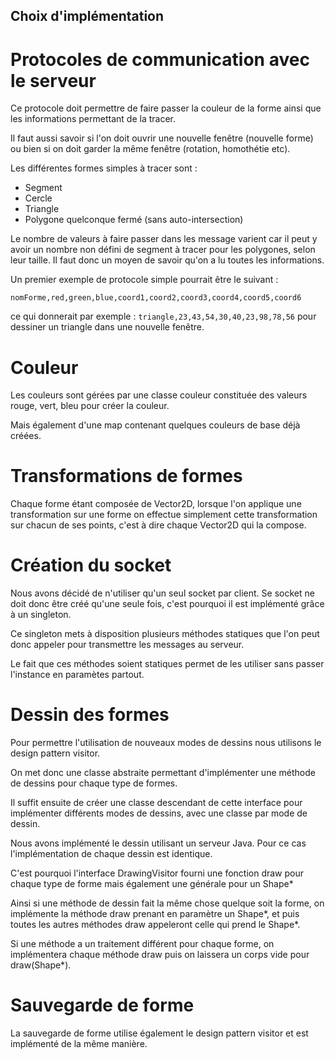 Choix d'implémentation
-----------------------

Protocoles de communication avec le serveur
============================================

Ce protocole doit permettre de faire passer la couleur de la forme
ainsi que les informations permettant de la tracer.

Il faut aussi savoir si l'on doit ouvrir une nouvelle fenêtre (nouvelle forme)
ou bien si on doit garder la même fenêtre (rotation, homothétie etc).

Les différentes formes simples à tracer sont :

* Segment
* Cercle
* Triangle
* Polygone quelconque fermé (sans auto-intersection)

Le nombre de valeurs à faire passer dans les message varient car
il peut y avoir un nombre non défini de segment à tracer pour les
polygones, selon leur taille. Il faut donc un moyen de savoir qu'on
a lu toutes les informations.

Un premier exemple de protocole simple pourrait être le suivant :

`nomForme,red,green,blue,coord1,coord2,coord3,coord4,coord5,coord6`

ce qui donnerait par exemple : `triangle,23,43,54,30,40,23,98,78,56`
pour dessiner un triangle dans une nouvelle fenêtre.

Couleur
========

Les couleurs sont gérées par une classe couleur constituée des valeurs
rouge, vert, bleu pour créer la couleur.

Mais également d'une map contenant quelques couleurs de base déjà créées.

Transformations de formes
==========================

Chaque forme étant composée de Vector2D, lorsque l'on applique une
transformation sur une forme on effectue simplement cette transformation
sur chacun de ses points, c'est à dire chaque Vector2D qui la compose.

Création du socket
===================

Nous avons décidé de n'utiliser qu'un seul socket par client. Se socket
ne doit donc être créé qu'une seule fois, c'est pourquoi il est
implémenté grâce à un singleton.

Ce singleton mets à disposition plusieurs méthodes statiques que l'on
peut donc appeler pour transmettre les messages au serveur.

Le fait que ces méthodes soient statiques permet de les utiliser sans
passer l'instance en paramètes partout.

Dessin des formes
=================

Pour permettre l'utilisation de nouveaux modes de dessins nous
utilisons le design pattern visitor.

On met donc une classe abstraite permettant d'implémenter une méthode
de dessins pour chaque type de formes.

Il suffit ensuite de créer une classe descendant de cette interface
pour implémenter différents modes de dessins, avec une classe par
mode de dessin.

Nous avons implémenté le dessin utilisant un serveur Java. Pour ce cas
l'implémentation de chaque dessin est identique.

C'est pourquoi l'interface DrawingVisitor fourni une fonction draw pour chaque type de forme mais également une générale pour un Shape*

Ainsi si une méthode de dessin fait la même chose quelque soit la forme, on implémente la méthode draw prenant en paramètre un Shape*, et puis toutes les autres méthodes draw appeleront celle qui prend le Shape*.

Si une méthode a un traitement différent pour chaque forme, on implémentera chaque méthode draw puis on laissera un corps vide pour draw(Shape*).

Sauvegarde de forme
====================

La sauvegarde de forme utilise également le design pattern visitor et est implémenté de la même manière.
